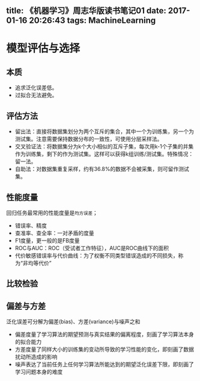 title: 《机器学习》周志华版读书笔记01
date: 2017-01-16 20:26:43
tags: MachineLearning
---

# 模型评估与选择

## 本质
* 追求泛化误差低。
* 过拟合无法避免。

## 评估方法
* 留出法：直接将数据集划分为两个互斥的集合，其中一个为训练集，另一个为测试集。注意需要保持数据分布的一致性，可使用分层采样法。
* 交叉验证法：将数据集分为k个大小相似的互斥子集，每次用k-1个子集的并集作为训练集，剩下的作为测试集。这样可以获得k组训练/测试集。特殊情况：留一法。
* 自助法：对数据集重复采样，约有36.8%的数据不会被采集，则可留作测试集。

## 性能度量
回归任务最常用的性能度量是`均方误差`；
* 错误率、精度
* 查准率、查全率：一对矛盾的度量
* F1度量，更一般的是FB度量
* ROC与AUC：ROC（受试者工作特征），AUC是ROC曲线下的面积
* 代价敏感错误率与代价曲线：为了权衡不同类型错误造成的不同损失，称为“非均等代价”

## 比较检验

## 偏差与方差
泛化误差可分解为偏差(bias)、方差(variance)与噪声之和
* 偏差度量了学习算法的期望预测与真实结果的偏离程度，刻画了学习算法本身的拟合能力
* 方差度量了同样大小的训练集的变动所导致的学习性能的变化，即刻画了数据扰动所造成的影响
* 噪声表达了当前任务上任何学习算法所能达到的期望泛化误差下限，即刻画了学习问题本身的难度